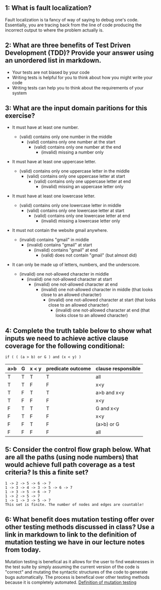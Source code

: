 ## 1: What is fault localization? 
Fault localization is ta fancy of way of saying to debug one's code. Essentially, you are tracing back from the line of code producing the incorrect output to where the problem actually is. 

## 2: What are three benefits of Test Driven Development (TDD)? Provide your answer using an unordered list in markdown.
- Your tests are not biased by your code
- Writing tests is helpful for you to think about how you might write your code
- Writing tests can help you to think about the requirements of your system

## 3: What are the input domain paritions for this exercise? 
- It must have at least one number.
    - (valid) contains only one number in the middle
      - (valid) contains only one number at the start
        - (valid) contains only one number at the end
          - (invalid) missing a number only
  
- It must have at least one uppercase letter.
  - (valid) contains only one uppercase letter in the middle
    - (valid) contains only one uppercase letter at start
      - (valid) contains only one uppercase letter at end
        - (invalid) missing an uppercase letter only

- It must have at least one lowercase letter.
  - (valid) contains only one lowercase letter in middle
    - (valid) contains only one lowercase letter at start
      - (valid) contains only one lowercase letter at end
        - (invalid) missing a lowercase letter only

- It must not contain the website gmail anywhere.
  - (invalid) contains "gmail" in middle
    - (invalid) contains "gmail" at start
      - (invalid) contains "gmail" at end
        - (valid) does not contain "gmail" (but almost did)
       
- It can only be made up of letters, numbers, and the underscore.
  - (invalid) one not-allowed character in middle
    - (invalid) one not-allowed character at start
      - (invalid) one not-allowed character at end
        - (invalid) one not-allowed character in middle (that looks close to an allowed character)
          - (invalid) one not-allowed character at start (that looks close to an allowed character)
            - (invalid) one not-allowed character at end (that looks close to an allowed character)

## 4: Complete the truth table below to show what inputs we need to achieve active clause coverage for the following conditional:
`if ( ( (a > b) or G ) and (x < y) )`

| a>b | G | x < y | predicate outcome | clause responsible |
|-----|---|-------|------------------| --------------------|
|T |T|T|T| all|
|T |T|F|F| x<y |
|T |F|T|T| a>b and x<y |
|T |F|F|F| x<y |
|F |T|T|T| G and x<y |
|F |T|F|F| x<y |
|F |F|T|F| (a>b) or G|
|F |F|F|F| all |
   

## 5: Consider the control flow graph below. What are all the paths (using node numbers) that would achieve full path coverage as a test criteria? Is this a finite set? 
```
1 -> 2 -> 5 -> 6 -> 7
1 -> 3 -> 4 -> 3 -> 5 -> 6 -> 7
1 -> 3 -> 5 -> 6 -> 7
1 -> 2 -> 5 -> 7
1 -> 1 -> 3 -> 5 -> 7
This set is finite. The number of nodes and edges are countable! 

```

## 6: What benefit does mutation testing offer over other testing methods discussed in class? Use a link in markdown to link to the definition of mutation testing we have in our lecture notes from today.

Mutation testing is benefical as it allows for the user to find weaknesses in the test suite by simply assuming the current version of the code is "correct" and mutating the syntactic structures of the code to generate bugs automatically. The process is benefical over other testing methods because it is completely automated. 
[Definition of mutation testing](https://cs2113-f24.github.io/j/software_testing#syntactic-structures)
